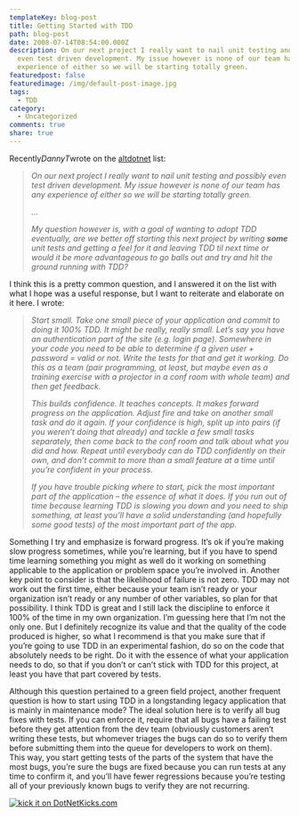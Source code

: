 ```yaml
---
templateKey: blog-post
title: Getting Started with TDD
path: blog-post
date: 2008-07-14T08:54:00.000Z
description: On our next project I really want to nail unit testing and possibly
  even test driven development. My issue however is none of our team has any
  experience of either so we will be starting totally green.
featuredpost: false
featuredimage: /img/default-post-image.jpg
tags:
  - TDD
category:
  - Uncategorized
comments: true
share: true
---
```

Recently*DannyT*wrote on the [altdotnet](http://tech.groups.yahoo.com/group/altdotnet) list:

> *On our next project I really want to nail unit testing and possibly even test driven development. My issue however is none of our team has any experience of either so we will be starting totally green.*
>
> *…*
>
> *My question however is, with a goal of wanting to adopt TDD eventually, are we better off starting this next project by writing **some** unit tests and getting a feel for it and leaving TDD til next time or would it be more advantageous to go balls out and try and hit the ground running with TDD?*

I think this is a pretty common question, and I answered it on the list with what I hope was a useful response, but I want to reiterate and elaborate on it here. I wrote:

> *Start small. Take one small piece of your application and commit to doing it 100% TDD. It might be really, really small. Let’s say you have an authentication part of the site (e.g. login page). Somewhere in your code you need to be able to determine if a given user + password = valid or not. Write the tests for that and get it working. Do this as a team (pair programming, at least, but maybe even as a training exercise with a projector in a conf room with whole team) and then get feedback.*
>
> *This builds confidence. It teaches concepts. It makes forward progress on the application. Adjust fire and take on another small task and do it again. If your confidence is high, split up into pairs (if you weren’t doing that already) and tackle a few small tasks separately, then come back to the conf room and talk about what you did and how. Repeat until everybody can do TDD confidently on their own, and don’t commit to more than a small feature at a time until you’re confident in your process.*
>
> *If you have trouble picking where to start, pick the most important part of the application – the essence of what it does. If you run out of time because learning TDD is slowing you down and you need to ship something, at least you’ll have a solid understanding (and hopefully some good tests) of the most important part of the app.*

Something I try and emphasize is forward progress. It’s ok if you’re making slow progress sometimes, while you’re learning, but if you have to spend time learning something you might as well do it working on something applicable to the application or problem space you’re involved in. Another key point to consider is that the likelihood of failure is not zero. TDD may not work out the first time, either because your team isn’t ready or your organization isn’t ready or any number of other variables, so plan for that possibility. I think TDD is great and I still lack the discipline to enforce it 100% of the time in my own organization. I’m guessing here that I’m not the only one. But I definitely recognize its value and that the quality of the code produced is higher, so what I recommend is that you make sure that if you’re going to use TDD in an experimental fashion, do so on the code that absolutely needs to be right. Do it with the essence of what your application needs to do, so that if you don’t or can’t stick with TDD for this project, at least you have that part covered by tests.

Although this question pertained to a green field project, another frequent question is how to start using TDD in a longstanding legacy application that is mainly in maintenance mode? The ideal solution here is to verify all bug fixes with tests. If you can enforce it, require that all bugs have a failing test before they get attention from the dev team (obviously customers aren’t writing these tests, but whomever triages the bugs can do so to verify them before submitting them into the queue for developers to work on them). This way, you start getting tests of the parts of the system that have the most bugs, you’re sure the bugs are fixed because you can run tests at any time to confirm it, and you’ll have fewer regressions because you’re testing all of your previously known bugs to verify they are not recurring.

[![kick it on DotNetKicks.com](https://www.dotnetkicks.com/Services/Images/KickItImageGenerator.ashx?url=http%3a%2f%2fstevesmithblog.com%2fblog%2fgetting-started-with-tdd%2f)](http://www.dotnetkicks.com/kick/?url=http%3a%2f%2fstevesmithblog.com%2fblog%2fgetting-started-with-tdd%2f)